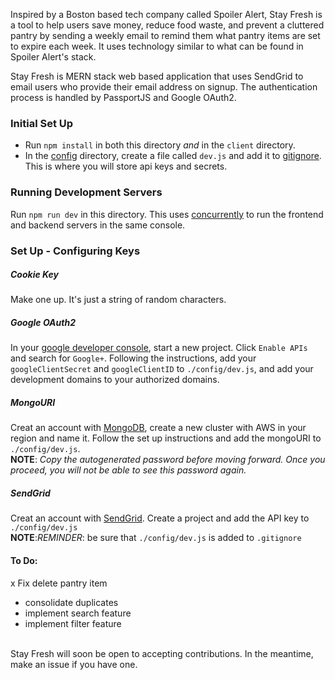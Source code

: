 Inspired by a Boston based tech company called Spoiler Alert, Stay Fresh is a tool to help users save money, reduce food waste, and prevent a cluttered pantry by sending a weekly email to remind them what pantry items are set to expire each week. It uses technology similar to what can be found in Spoiler Alert's stack.

Stay Fresh is MERN stack web based application that uses SendGrid to email users who provide their email address on signup. The authentication process is handled by PassportJS and Google OAuth2.


### Initial Set Up

- Run `npm install` in both this directory *and* in the `client` directory.
- In the [config](./config) directory, create a file called `dev.js` and add it to [gitignore](.gitignore). This is where you will store api keys and secrets.

### Running Development Servers

Run `npm run dev` in this directory. This uses [concurrently](https://www.npmjs.com/package/concurrently) to run the frontend and backend servers in the same console.

### Set Up - Configuring Keys

##### Cookie Key
Make one up. It's just a string of random characters.

##### Google OAuth2
In your [google developer console](https://console.developers.google.com), start a new project. Click `Enable APIs` and search for `Google+`. Following the instructions, add your `googleClientSecret` and `googleClientID` to `./config/dev.js`, and add your development domains to your authorized domains.

##### MongoURI
Creat an account with [MongoDB](https://cloud.mongodb.com), create a new cluster with AWS in your region and name it. Follow the set up instructions and add the mongoURI to `./config/dev.js`. <br>
__NOTE__: _Copy the autogenerated password before moving forward. Once you proceed, you will not be able to see this password again._

##### SendGrid
Creat an account with [SendGrid](https://sendgrid.com/docs/for-developers/sending-email/libraries/). Create a project and add the API key to `./config/dev.js`<br>
__NOTE__:*REMINDER*: be sure that `./config/dev.js` is added to `.gitignore`

#### To Do:
x Fix delete pantry item
- consolidate duplicates
- implement search feature
- implement filter feature

<br>
Stay Fresh will soon be open to accepting contributions. In the meantime, make an issue if you have one.